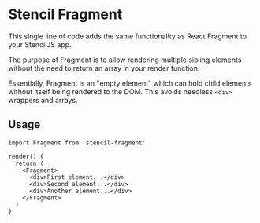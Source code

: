# Stencil Fragment

This single line of code adds the same functionality as React.Fragment to your StencilJS app.

The purpose of Fragment is to allow rendering multiple sibling elements without the need to return an array in your render function.

Essentially, Fragment is an "empty element" which can hold child elements without itself being rendered to the DOM. This avoids needless `<div>` wrappers and arrays.

## Usage

```tsx
import Fragment from 'stencil-fragment'

render() {
  return (
    <Fragment>
      <div>First element...</div>
      <div>Second element...</div>
      <div>Another element...</div>
    </Fragment>
  )
}
```